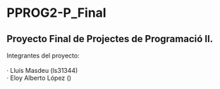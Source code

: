 # PPROG2-P_Final
## Proyecto Final de Projectes de Programació II.
Integrantes del proyecto:</br></br>
   · Lluís Masdeu (ls31344)</br>
   · Eloy Alberto López ()

